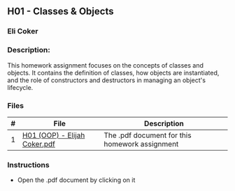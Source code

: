 ## H01 - Classes & Objects
### Eli Coker
### Description:

This homework assignment focuses on the concepts of classes and objects. It contains the definition of classes, how objects are instantiated, and the role of constructors and destructors in managing an object's lifecycle.

### Files

|   #   | File             | Description                                        |
| :---: | ---------------- | -------------------------------------------------- |
|   1   | [H01 (OOP) - Elijah Coker.pdf](https://github.com/Eli-Coker/2143-OOP-Eli/blob/main/Assignments/H01/H01%20(OOP)%20-%20Elijah%20Coker.pdf)       | The .pdf document for this homework assignment      |

### Instructions

- Open the .pdf document by clicking on it
